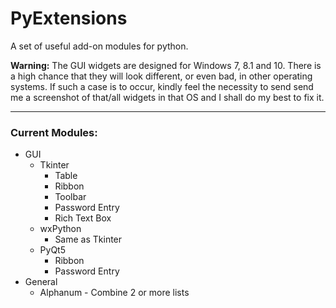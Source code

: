 # PyExtensions
A set of useful add-on modules for python.

**Warning:** The GUI widgets are designed for Windows 7, 8.1 and 10. There is a high chance that they will look different, 
or even bad, in other operating systems. If such a case is to occur, kindly feel the necessity to send send me a
screenshot of that/all widgets in that OS and I shall do my best to fix it.

***
### Current Modules:
* GUI
    * Tkinter
        * Table
        * Ribbon
        * Toolbar
        * Password Entry
        * Rich Text Box
    * wxPython
        * Same as Tkinter
    * PyQt5
        * Ribbon
        * Password Entry
* General
    * Alphanum - Combine 2 or more lists
